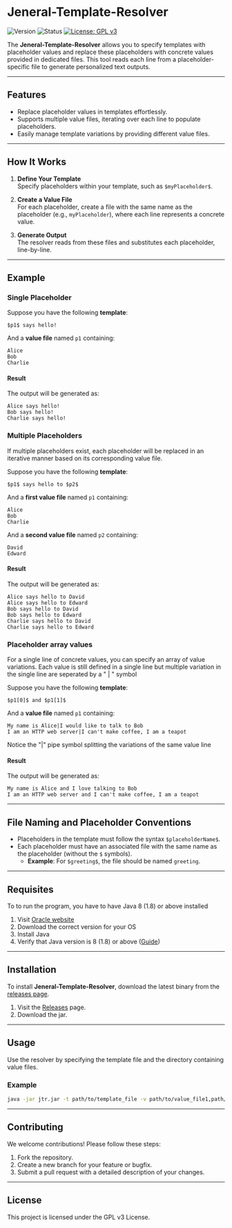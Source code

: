 
# Jeneral-Template-Resolver

![Version](https://img.shields.io/badge/version-1.1-blue) ![Status](https://img.shields.io/badge/status-active-brightgreen) [![License: GPL v3](https://img.shields.io/badge/License-GPLv3-blue.svg)](https://www.gnu.org/licenses/gpl-3.0)

The **Jeneral-Template-Resolver** allows you to specify templates with placeholder values and replace these placeholders with concrete values provided in dedicated files. This tool reads each line from a placeholder-specific file to generate personalized text outputs.

---

## Features
- Replace placeholder values in templates effortlessly.
- Supports multiple value files, iterating over each line to populate placeholders.
- Easily manage template variations by providing different value files.

---

## How It Works

1. **Define Your Template**  
   Specify placeholders within your template, such as `$myPlaceholder$`.

2. **Create a Value File**  
   For each placeholder, create a file with the same name as the placeholder (e.g., `myPlaceholder`), where each line represents a concrete value.

3. **Generate Output**  
   The resolver reads from these files and substitutes each placeholder, line-by-line.

---

## Example

### Single Placeholder

Suppose you have the following **template**:

```plaintext
$p1$ says hello!
```

And a **value file** named `p1` containing:

```plaintext
Alice
Bob
Charlie
```

#### Result
The output will be generated as:

```plaintext
Alice says hello!
Bob says hello!
Charlie says hello!
```
### Multiple Placeholders

If multiple placeholders exist, each placeholder will be replaced in an iterative manner based on its corresponding value file.

Suppose you have the following **template**:

```plaintext
$p1$ says hello to $p2$
```

And a **first value file** named `p1` containing:

```plaintext
Alice
Bob
Charlie
```

And a **second value file** named `p2` containing:

```plaintext
David
Edward
```

#### Result
The output will be generated as:

```plaintext
Alice says hello to David
Alice says hello to Edward
Bob says hello to David
Bob says hello to Edward
Charlie says hello to David
Charlie says hello to Edward
```

### Placeholder array values

For a single line of concrete values, you can specify an array of value variations. Each value is still defined in a single line but multiple variation in the single line are seperated by a " | " symbol

Suppose you have the following **template**:

```plaintext
$p1[0]$ and $p1[1]$
```

And a **value file** named `p1` containing:

```plaintext
My name is Alice|I would like to talk to Bob
I am an HTTP web server|I can't make coffee, I am a teapot
```

Notice the "|" pipe symbol splitting the variations of the same value line


#### Result
The output will be generated as:

```plaintext
My name is Alice and I love talking to Bob
I am an HTTP web server and I can't make coffee, I am a teapot
```

---

## File Naming and Placeholder Conventions

- Placeholders in the template must follow the syntax `$placeholderName$`.
- Each placeholder must have an associated file with the same name as the placeholder (without the `$` symbols).
  - **Example**: For `$greeting$`, the file should be named `greeting`.

---

## Requisites

To to run the program, you have to have Java 8 (1.8) or above installed
1. Visit [Oracle website](https://www.java.com/download/manual.jsp)
2. Download the correct version for your OS
3. Install Java
4. Verify that Java version is 8 (1.8) or above ([Guide](https://www.javatpoint.com/how-to-verify-java-version))

---

## Installation

To install **Jeneral-Template-Resolver**, download the latest binary from the [releases page](https://github.com/giovanni-grieco/Jeneral-Template-Resolver/releases).

1. Visit the [Releases](https://github.com/giovanni-grieco/Jeneral-Template-Resolver/releases) page.
2. Download the jar.

---

## Usage

Use the resolver by specifying the template file and the directory containing value files.

### Example

```bash
java -jar jtr.jar -t path/to/template_file -v path/to/value_file1,path/to/value_file2... -o path/to/output_file
```

---

## Contributing

We welcome contributions! Please follow these steps:

1. Fork the repository.
2. Create a new branch for your feature or bugfix.
3. Submit a pull request with a detailed description of your changes.

---

## License

This project is licensed under the GPL v3 License.
